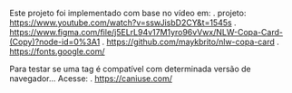 Este projeto foi implementado com base no vídeo em:
  . projeto: https://www.youtube.com/watch?v=sswJisbD2CY&t=1545s
  . https://www.figma.com/file/j5ELrL94v17M1yro96vVwx/NLW-Copa-Card-(Copy)?node-id=0%3A1
  . https://github.com/maykbrito/nlw-copa-card
  . https://fonts.google.com/

Para testar se uma tag é compatível com determinada versão de navegador...
Acesse:
  . https://caniuse.com/